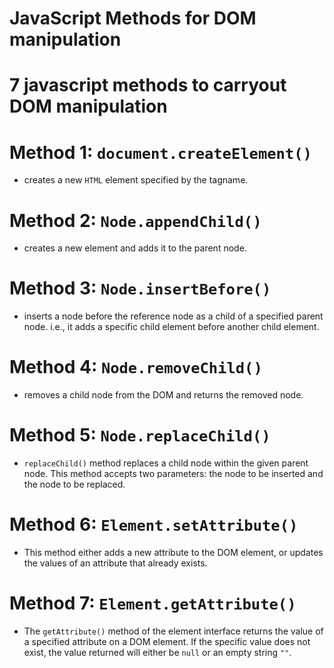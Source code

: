# JavaScript Methods for DOM manipulation

# 7 javascript methods to carryout DOM manipulation

# Method 1: `document.createElement()`
* creates a new `HTML` element specified by the tagname.

# Method 2: `Node.appendChild()`
* creates a new element and adds it to the parent node.

# Method 3: `Node.insertBefore()`
* inserts a node before the reference node as a child of a specified parent node. i.e., it adds a specific child element before another child element.

# Method 4: `Node.removeChild()`
* removes a child node from the DOM and returns the removed node.

# Method 5: `Node.replaceChild()`
* `replaceChild()` method replaces a child node within the given parent node. This method accepts two parameters: the node to be inserted and the node to be replaced.

# Method 6: `Element.setAttribute()`
* This method either adds a new attribute to the DOM element, or updates the values of an attribute that already exists.

# Method 7: `Element.getAttribute()`
* The `getAttribute()` method of the element interface returns the value of a specified attribute on a DOM element. If the specific value does not exist, the value returned will either be `null` or an empty string `""`.